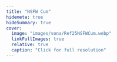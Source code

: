 ```yaml
---
title: "NSFW Cum"
hidemeta: true
hideSummary: true
cover:
  image: "images/sona/Ref25NSFWCum.webp"
  linkFullImages: true
  relative: true
  caption: "Click for full resolution"
---
```

